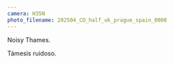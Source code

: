 ```yaml
---
camera: H35N
photo_filename: 202504_CO_half_uk_prague_spain_0008
---
```


Noisy Thames.

Támesis ruidoso.

